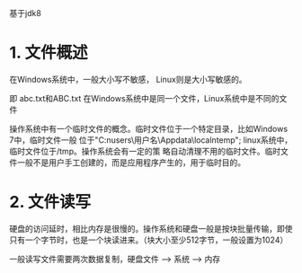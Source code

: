 基于jdk8

# 1. 文件概述

在Windows系统中，一般大小写不敏感，	Linux则是大小写敏感的。

即 abc.txt和ABC.txt 在Windows系统中是同一个文件，Linux系统中是不同的文件



操作系统中有一个临时文件的概念。临时文件位于一个特定目录，比如Windows 7中，临时文件一般
位于"C:nusers\用户名\Appdata\localntemp"; linux系统中，临时文件位于/tmp。操作系统会有一定的策
略自动清理不用的临时文件。临时文件一般不是用户手工创建的，而是应用程序产生的，用于临时目的。



# 2. 文件读写

硬盘的访问延时，相比内存是很慢的。操作系统和硬盘一般是按块批量传输，即使只有一个字节时，也是一个块读进来。（块大小至少512字节，一般设置为1024）

一般读写文件需要两次数据复制，硬盘文件 --> 系统 --> 内存


